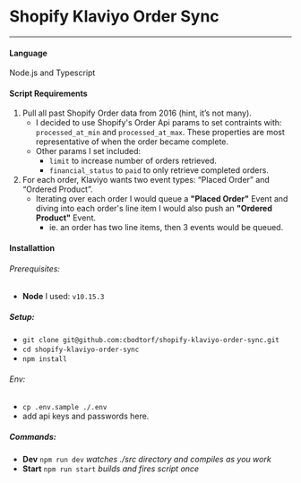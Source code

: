 # Shopify Klaviyo Order Sync
___

#### Language
Node.js and Typescript

#### Script Requirements
1. Pull all past Shopify Order data from 2016 (hint, it’s not many).
    - I decided to use Shopify's Order Api params to set contraints with: `processed_at_min` and `processed_at_max`. These properties are most representative of when the order became complete.
    - Other params I set included:
        - `limit` to increase number of orders retrieved.
        - `financial_status` to `paid` to only retrieve completed orders.
2. For each order, Klaviyo wants two event types: “Placed Order” and “Ordered Product”.
    - Iterating over each order I would queue a **"Placed Order"** Event and diving into each order's line item I would also push an **"Ordered Product"** Event.
        - ie. an order has two line items, then 3 events would be queued.

#### Installattion
###### Prerequisites:
* **Node** I used: `v10.15.3`

##### Setup:
* `git clone git@github.com:cbodtorf/shopify-klaviyo-order-sync.git`
* `cd shopify-klaviyo-order-sync`
* `npm install`

###### Env:
* `cp .env.sample ./.env`
* add api keys and passwords here.

##### Commands:
* **Dev** `npm run dev` *watches ./src directory and compiles as you work*
* **Start** `npm run start` *builds and fires script once*